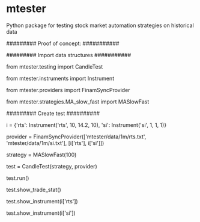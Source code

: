# mtester
Python package for testing stock market automation strategies on historical data


#########     Proof of concept:    ###########

#########  Import data structures  ###########

from mtester.testing import CandleTest

from mtester.instruments import Instrument

from mtester.providers import FinamSyncProvider

from mtester.strategies.MA_slow_fast import MASlowFast



#########  Create test  ########## 

i = {'rts': Instrument('rts', 10, 14.2, 10), 'si': Instrument('si', 1, 1, 1)}

provider = FinamSyncProvider(['mtester/data/1m/rts.txt', 'mtester/data/1m/si.txt'], [i['rts'], i['si']])

strategy = MASlowFast(100)

test = CandleTest(strategy, provider)

test.run()

test.show_trade_stat()

test.show_instrument(i['rts'])

test.show_instrument(i['si'])
